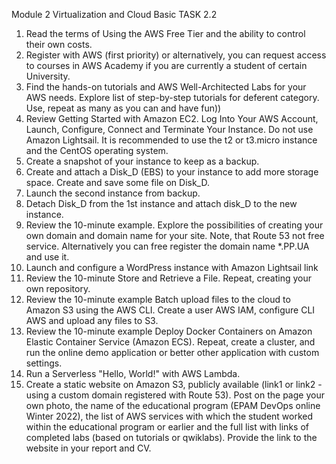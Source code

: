 Module 2 Virtualization and Cloud Basic
TASK 2.2
1. Read the terms of Using the AWS Free Tier and the ability to control their own costs.
2. Register with AWS (first priority) or alternatively, you can request access to courses in AWS Academy if you are currently a student of certain University.
3. Find the hands-on tutorials and AWS Well-Architected Labs for your AWS needs. Explore list of step-by-step tutorials for deferent category. Use, repeat as many as you can and have fun))
4. Review Getting Started with Amazon EC2. Log Into Your AWS Account, Launch, Configure, Connect and Terminate Your Instance. Do not use Amazon Lightsail. It is recommended to use the t2 or t3.micro instance and the CentOS operating system.
5. Create a snapshot of your instance to keep as a backup.
6. Create and attach a Disk_D (EBS) to your instance to add more storage space. Create and save some file on Disk_D.
7. Launch the second instance from backup.
8. Detach Disk_D from the 1st instance and attach disk_D to the new instance.
9. Review the 10-minute example. Explore the possibilities of creating your own domain and domain name for your site. Note, that Route 53 not free service. Alternatively you can free register the domain name *.PP.UA and use it.
10. Launch and configure a WordPress instance with Amazon Lightsail link
11. Review the 10-minute Store and Retrieve a File. Repeat, creating your own repository.
12. Review the 10-minute example Batch upload files to the cloud to Amazon S3 using the AWS CLI. Create a user AWS IAM, configure CLI AWS and upload any files to S3.
13. Review the 10-minute example Deploy Docker Containers on Amazon Elastic Container Service (Amazon ECS). Repeat, create a cluster, and run the online demo application or better other application with custom settings.
14. Run a Serverless "Hello, World!" with AWS Lambda.
15. Create a static website on Amazon S3, publicly available (link1 or link2 - using a custom domain registered with Route 53). Post on the page your own photo, the name of the educational program (EPAM DevOps online Winter 2022), the list of AWS services with which the student worked within the educational program or earlier and the full list with links of completed labs (based on tutorials or qwiklabs). Provide the link to the website in your report and СV.
